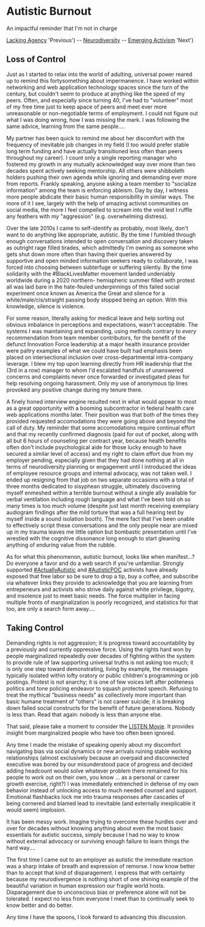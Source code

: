 
Autistic Burnout
================

An impactful reminder that I'm not in charge

[Lacking Agency](./agency.md) 'Previous')
-- [Neurodiversity](./README.md 'Main')
-- [Emerging Activism](./activism.md) 'Next')


Loss of Control
---------------

Just as I started to relax into the world of adulting, universal power reared
up to remind this fortysomething about impermanence.  I have worked within
networking and web application technology spaces since the turn of the century,
but couldn't seem to produce at anything like the speed of my peers.  Often, and
especially since turning 40, I've had to "volunteer" most of my free time just
to keep apace of peers and meet ever more unreasonable or non-negotiable terms
of employment.  I could not figure out what I was doing wrong, how I was missing
the mark.  I was following the same advice, learning from the same people....

My partner has been quick to remind me about her discomfort with the frequency
of inevitable job changes in my field (I too would prefer stable long term
funding and have actually transitioned less often than peers throughout my
career).  I count only a single reporting manager who fostered my growth in any
mutually acknowledged way over more than two decades spent actively seeking
mentorship.  All others were shibboleth holders pushing their own agenda while
ignoring and demanding ever more from reports.  Frankly speaking, anyone asking
a team member to "socialize information" among the team is enforcing ableism.
Day by day, I witness more people abdicate their basic human responsibility in
similar ways. The more of it I see, largely with the help of amazing activist
communities on social media, the more I feel compelled to scream into the void
lest I ruffle any feathers with my "aggression" (e.g. overwhelming distress).

Over the late 2010s I came to self-identify as probably, most likely, don't
want to do anything like appropriate, autistic.  By the time I fumbled through
enough conversations intended to open conversation and discovery taken as
outright rage filled tirades, which admittedly I'm owning as someone who gets
shut down more often than having their queries answered by supportive and open
minded information seekers ready to collaborate, I was forced into choosing
between subterfuge or suffering silently.  By the time solidarity with the
#BlackLivesMatter movement landed undeniably worldwide during a 2020 northern-
hemispheric summer filled with protest all was laid bare in the hate-feuled
underpinnings of this failed social experiment once known as America the Great
and silence for a white/male/cis/straight passing body stopped being an option.
With this knowledge, silence is violence.

For some reason, literally asking for medical leave and help sorting out
obvious imbalance in perceptions and expectations, wasn't acceptable.  The
systems I was maintaining and expanding, using methods contrary to *every*
recommendation from team member contributors, for the benefit of the defunct
Innovation Force leadership at a major health insurance provider were paltry
examples of what we could have built had emphasis been placed on intersectional
inclusion over cross-departmental intra-company leverage.  I blew my top upon
learning directly from HR leadership that the (3rd in a row) manager to whom I'd
escalated handfuls of unanswered concerns and complaints never once forwarded or
investigated pleas for help resolving ongoing harassment.  Only my use of
anonymous tip lines provoked any positive change during my tenure there.

A finely honed interview engine resulted next in what would appear to most as a
great opportunity with a booming subcontractor in federal health care web
applications months later.  Their position was that both of the times they
provided requested accomodations they were going above and beyond the call of
duty.  My reminder that some accomodations require continual effort and that my
recently confirmed diagnosis (paid for out of pocket, along with all but 6 hours
of counseling per contract year, because health benefits often don't include
psychological aide for those lucky enough to have secured a similar level of
access) and my right to claim effort due from my employer pending, especially
given that they had done nothing at all in terms of neurodiversity planning or
engagement until I introduced the ideas of employee resource groups and internal
advocacy, was not taken well.  I ended up resigning from that job on two
separate occasions with a total of three months dedicated to sisyphean struggle,
ultimately discovering myself enmeshed within a terrible burnout without a
single ally available for verbal ventilation including rough language and what
I've been told oh so many times is too much volume (despite just last month
receiving exemplary audiogram findings after the mild torture that was a full
hearing test by myself inside a sound isolation booth).  The mere fact that I've
been unable to effectively script these conversations and the only people near
are mixed up in my trauma leaves me little option but bombastic presentation
until I've wrestled with the cognitive dissonance long enough to start gleaning
anything of enduring value from the rubble.

As for what this phenomenon, autistic burnout, looks like when manifest...?  Do
everyone a favor and do a web search if you're unfamiliar.  Strongly supported
[#ActuallyAutistic](https://twitter.com/hashtag/ActuallyAutistic '#ActuallyAutistic on Twitter')
and [#AutisticPOC](https://twitter.com/hashtag/AutisticPOC '#AutisticPOC on Twitter')
activists have already exposed that free labor so be sure to drop a tip, buy a
coffee, and subscribe via whatever links they provide to acknowledge that you
are learning from entrepeneurs and activists who strive daily against white
privilege, bigotry, and insolence just to meet basic needs.  The force
multiplier in facing multiple fronts of marginalization is poorly recognized,
and statistics for that too, are only a search form away....


Taking Control
--------------

Demanding rights is not aggression; it is progress toward accountability by a
previously and currently oppressive force.  Using the rights hard won by people
marginalized repeatedly over decades of fighting within the system to provide
rule of law supporting universal truths is not asking too much; it is only one
step toward demonstrating, living by example, the messages typically isolated
within lofty oratory or public children's programming or job postings.  Protest
is not anarchy; it is one of few voices left after politeness politics and tone
policing endeavor to squash protected speech.  Refusing to treat the mythical
"business needs" as collectively more important than basic humane treatment of
"others" is not career suicide; it is breaking down failed social constructs for
the benefit of future generations.  Nobody is less than.  Read that again:
nobody is less than anyone else.

That said, please take a moment to consider the [LISTEN Movie](https://www.youtube.com/watch?v=H7dca7U7GI8).
It provides insight from marginalized people who have too often been ignored.

Any time I made the mistake of speaking openly about my discomfort navigating
bias via social dynamics or new arrivals ruining stable working relationships
(almost exclusively because an overpaid and disconnected executive was bored by
our misunderstood pace of progress and decided adding headcount would solve
whatever problem there remained for his people to work out on their own, you
know ... as a personal or career growth exercise, right?) I was immediately
entrenched in defense of my own behavior instead of unlocking access to much
needed counsel and support.  Emotional flashbacks lock me into trauma responses
after cascades of being cornered and blamed lead to inevitable (and externally
inexplicable it would seem) implosion.

It has been messy work.  Imagine trying to overcome these hurdles over and over
for decades without knowing anything about even the most basic essentials for
autistic success, simply because I had no way to know without external advocacy
or surviving enough failure to learn things the hard way....

The first time I came out to an employer as autistic the immediate reaction was
a sharp intake of breath and expression of remorse.  I now know better than to
accept that kind of disparagement.  I express that with certainty because my
neurodivergence is nothing short of one shining example of the beautiful
variation in human expression our fragile world hosts.  Disparagement due to
unconscious bias or preference alone will not be tolerated.  I expect no less
from everyone I meet than to continually seek to know better and do better.

Any time I have the spoons, I look forward to advancing this discussion.

